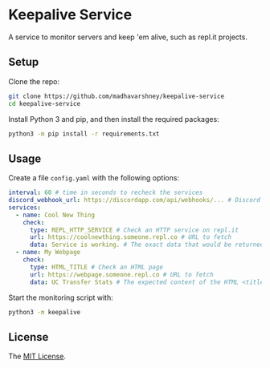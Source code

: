 # Keepalive Service

A service to monitor servers and keep 'em alive, such as repl.it projects.

## Setup

Clone the repo:

```sh
git clone https://github.com/madhavarshney/keepalive-service
cd keepalive-service
```

Install Python 3 and pip, and then install the required packages:

```sh
python3 -m pip install -r requirements.txt
```

## Usage

Create a file `config.yaml` with the following options:

```yaml
interval: 60 # time in seconds to recheck the services
discord_webhook_url: https://discordapp.com/api/webhooks/... # Discord Webhook URL to send notifications to
services:
  - name: Cool New Thing
    check:
      type: REPL_HTTP_SERVICE # Check an HTTP service on repl.it
      url: https://coolnewthing.someone.repl.co # URL to fetch
      data: Service is working. # The exact data that would be returned if the service is up.
  - name: My Webpage
    check:
      type: HTML_TITLE # Check an HTML page
      url: https://webpage.someone.repl.co # URL to fetch
      data: UC Transfer Stats # The expected content of the HTML <title> element.
```

Start the monitoring script with:

```sh
python3 -m keepalive
```

## License

The [MIT License](LICENSE.md).
